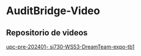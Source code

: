 # AuditBridge-Video

## Repositorio de videos
<a href="https://upcedupe-my.sharepoint.com/:v:/g/personal/u20211a620_upc_edu_pe/EV0xeA-tSmBEtUjSjFFVgf0BAMk87gnMpuxbiIjVkoansQ?e=zO25g1&nav=eyJyZWZlcnJhbEluZm8iOnsicmVmZXJyYWxBcHAiOiJTdHJlYW1XZWJBcHAiLCJyZWZlcnJhbFZpZXciOiJTaGFyZURpYWxvZy1MaW5rIiwicmVmZXJyYWxBcHBQbGF0Zm9ybSI6IldlYiIsInJlZmVycmFsTW9kZSI6InZpZXcifX0%3D" target="https://upcedupe-my.sharepoint.com/:v:/g/personal/u20211a620_upc_edu_pe/EV0xeA-tSmBEtUjSjFFVgf0BAMk87gnMpuxbiIjVkoansQ?e=zO25g1&nav=eyJyZWZlcnJhbEluZm8iOnsicmVmZXJyYWxBcHAiOiJTdHJlYW1XZWJBcHAiLCJyZWZlcnJhbFZpZXciOiJTaGFyZURpYWxvZy1MaW5rIiwicmVmZXJyYWxBcHBQbGF0Zm9ybSI6IldlYiIsInJlZmVycmFsTW9kZSI6InZpZXcifX0%3D">upc-pre-202401- si730-WS53-DreamTeam-expo-tb1</a>

